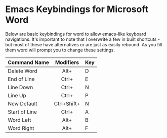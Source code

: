 # Emacs Keybindings for Microsoft Word

Below are basic keybindings for word to allow emacs-like keyboard navigations. It's important to
note that I overwrite a few in built shortcuts - but most of these have alternatives or are just as
easily rebound. As you fill them word will prompt you to change these settings. 


|     Command Name      |     Modifiers     |     Key     |
|-----------------------|:-----------------:|-------------|
|    Delete   Word      |           Alt+    |    D        |
|    End   of Line      |          Ctrl+    |    E        |
|    Line   Down        |          Ctrl+    |    N        |
|    Line   Up          |          Ctrl+    |    P        |
|    New   Default      |    Ctrl+Shift+    |    N        |
|    Start   of Line    |          Ctrl+    |    A        |
|    Word   Left        |           Alt+    |    B        |
|    Word   Right       |           Alt+    |    F        |
